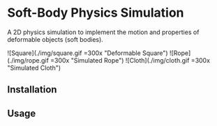 # Soft-Body Physics Simulation

A 2D physics simulation to implement the motion and properties of deformable objects (soft bodies).

![Square](./img/square.gif =300x "Deformable Square")
![Rope](./img/rope.gif =300x "Simulated Rope")
![Cloth](./img/cloth.gif =300x "Simulated Cloth")

## Installation

## Usage
